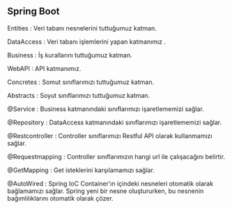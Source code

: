 ## Spring Boot 

Entities : Veri tabanı nesnelerini tuttuğumuz katman.

DataAccess : Veri tabanı işlemlerini yapan katmanımız .

Business : İş kurallarını tuttuğumuz katman.

WebAPI : API katmanımız.

Concretes : Somut sınıflarımızı tuttuğumuz katman.

Abstracts : Soyut sınıflarımızı tuttuğumuz katman. 

@Service : Business katmanındaki sınıflarımızı işaretlememizi sağlar.

@Repository : DataAccess katmanındaki sınıflarımızı işaretlememizi sağlar.

@Restcontroller : Controller sınıflarımızı Restful API olarak kullanmamızı sağlar.

@Requestmapping : Controller sınıflarımızın hangi url ile çalışacağını belirtir.

@GetMapping : Get isteklerini karşılamamızı sağlar.

@AutoWired : Spring IoC Container’ın içindeki nesneleri otomatik olarak bağlamamızı sağlar. Spring yeni bir nesne oluştururken, bu nesnenin bağımlılıklarını otomatik olarak çözer.


